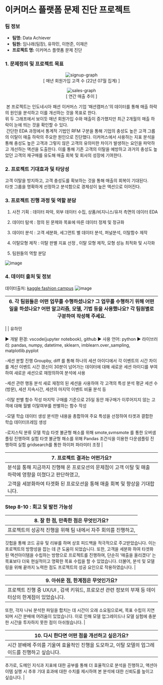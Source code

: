 # 이커머스 플랫폼 문제 진단 프로젝트
### 팀 정보
- **팀명:** Data Achiever
- **팀원:**  임나래(팀장), 유하민, 이현준, 이재은
- **프로젝트 명:** 이커머스 플랫폼 문제 진단


### 1. 문제정의 및 프로젝트 목표

<p align="center">
    <img src="https://github.com/hm98112/DataAchiever/assets/120023920/1e628dfa-5c0e-4e26-86e9-51f0084a12b5" alt="signup-graph"/><br/>
    [ 매년 회원가입 고객 수 (22년 07월 집계) ]
</p>
<p align="center">
  <img src="https://github.com/hm98112/DataAchiever/assets/120023920/aa5a3473-2c89-41a7-b06d-d59434ff43f9" alt="sales-graph"/><br/>
    [ 연간 매출 추이 ]
</p> 
&nbsp;본 프로젝트는 인도네시아 패션 이커머스 기업 ‘패션캠퍼스’의 데이터를 통해 매출 하락의 원인을 분석하고 이를 개선하는 것을 목표로 한다.<br/>
위 두 그래프에서 보이듯 매년 회원가입 수와 매출이 증가했지만 최근 2개월의 매출 하락이 눈에 띄는 것을 확인할 수 있다.<br/>
&nbsp;간단한 EDA 과정에서 통계적 기법인 RFM 구분을 통해 기업의 충성도 높은 고객 그룹의 이탈이 매출 하락의 주요한 원인으로 진단했다. 이커머스에서 사용하는 지표 분석을 통해 충성도 높은 고객과 그렇지 않은 고객의 유의미한 차이가 발생하는 요인을 파악하고 개선하는 액션을 도출한다.
이를 통해 기존 고객의 이탈을 예방하고 과거의 충성도 높았던 고객의 재구매를 유도해 매출 회복 및 회사의 성장에 기여한다.

### 2. 프로젝트 기대효과 및 타당성
고객 이탈을 방지하고, 고객 충성도를 확보하는 것을 통해 매출의 회복이 기대된다.<br/>
타겟 그룹을 명확하게 선정하고 분석함으로 경제성이 높은 액션으로 이어진다.<br/>

### 3. 프로젝트 진행 과정 및 역할 분담
1) 사전 기획 : 데이터 파악, 외부 데이터 수집, 상품/비지니스/유저 측면의 데이터 EDA<br/>
2) 데이터 탐색 : 정의 된 문제와 목표에 따른 데이터 정제 및 정규화<br/>
3) 데이터 분석 : 고객 세분화, 세그먼트 별 데이터 분석, 퍼널분석, 이탈함수 제작<br/>
4) 이탈모형 제작 : 이탈 판별 지표 선정 , 이탈 모형 제작, 모형 성능 최적화 및 시각화<br/>

5) 팀원들의 역할 분담<br/>

![image](https://github.com/hm98112/DataAchiever/assets/120023920/90bba0f4-8c60-4c21-9f23-792b4e661594)


### 4. 데이터 출처 및 정보
데이터출처: [kaggle fashion campus](https://www.kaggle.com/datasets/latifahhukma/fashion-campus)
![image](https://github.com/hm98112/DataAchiever/assets/120023920/308a3c12-37c9-421e-aa5f-55e074ff5eaa)




| 6. 각 팀원들은 어떤 업무를 수행하셨나요? 그 업무를 수행하기 위해 어떤 일을 하셨나요? 어떤 알고리즘, 모델, 기법 등을 사용했나요? 각 팀원별로 구분하여 작성해 주세요.   |
| --- |
|
| 유하민

▶ 개발 환경: vscode(jupyter notebook), github
▶ 사용 언어: python
▶ 라이브러리: pandas, numpy, datetime, sklearn, imblearn.over_sampling, matplotlib.pyplot

-세션 분할 진행
Groupby, diff 를 통해 하나의 세션 아이디에서 각 이벤트의 시간 차이를 계산
이벤트 시간 갱신이 30분이 넘어가는 데이터에 대해 새로운 세션 아이디를 부여하여 
새로운 새션으로 재정의하여 분석에 사용

-세션 관련 행동 분석
새로 재정의 된 세션을 사용하여 각 고객의 특성 분석
평균 세션 수(방문), 세션 지속시간, 세션의 마지막 이벤트 비율 분석 등

-이탈 판별 함수 작성
마지막 구매를 기준으로 25일 동안 재구매가 이루어지지 않는 고객에 대해 
월별 이탈여부를 판별하는 함수 작성

-모델 학습 데이터 생성
분석한 내용을 총합하여 주요 특성을 선정하여 타겟과 결합한 학습 데이터프레임 생성

-로지스틱 분류 모델 학습
타겟 불균형 해소를 위해 smote,svmsmote 를 통한 오버샘플링 진행하여 실험
타겟 불균형 해소를 위해 Pandas 조건식을 이용한 다운샘플링 진행하여 실험
gridsearch를 통한 하이퍼 파라미터 조정 |


| 7. 프로젝트 결과는 어떤가요?   |
| --- |
| 분석을 통해 지금까지 진행해 온 프로모션의 문제점이 고객 이탈 및 매출 하락에 영향을 미쳤다고 판단하였고, 
고객을 세분화하여 타겟화 된 프로모션을 통해 매출 회복 및 향상을 기대합니다. |

### Step 8-10 : 회고 및 발전 가능성

| 8. 잘 한 점, 만족한 점은 무엇인가요?  |
| --- |
| 프로젝트의 성공적 진행을 위해 팀 내에서 자주 회의를 진행하고, 
깃헙을 통해 코드 공유 및 리뷰를 하며 상호 피드백을 적극적으로 주고받았습니다. 
이는 프로젝트의 방향성을 잡는 데 큰 도움이 되었습니다. 
또한, 고객을 세분화 하여 타겟화 된 액션아이템을 수립하는 방향으로 프로젝트를 진행하여, 
단순히 ‘매출을 올리겠다’ 는 목표보다 더욱 현실적이고 명확한 목표 수립을 할 수 있었습니다. 
더불어, 분석 및 모델링을 위해 끝까지 노력한 점도 프로젝트의 성공 요인으로 작용하였습니다. |

| 9. 아쉬운 점, 한계점은 무엇인가요?  |
| --- |
| 프로젝트 진행 중 UX/UI , 검색 키워드, 프로모션 관련 정보의 부재 등 데이터상의 한계점이 있었습니다. 
또한, 각자 나눠 분석한 파일을 합치는 데 시간이 오래 소요됨으로써, 목표 수립이 지연되며 
시간 분배에 어려움이 있었습니다. 이로 인해 모델 업그레이드나 모델 실험에 충분한 시간을 투자하지 못한 점이 아쉬웠습니다. |

| 10. 다시 한다면 어떤 점을 개선하고 싶은가요?  |
| --- |
| 시간 분배에 주의를 기울여 효율적인 진행을 도모하고, 이탈 모델의 업그레이드를 진행하고 싶습니다. 
추가로, 도메인 지식과 지표에 대한 공부를 통해 더 효율적으로 분석을 진행하고, 
액션아이템 실행 시 추후 기대 효과에 대한 수치를 제시하여 본 분석에 대한 신뢰도를 높이고 싶습니다. |


